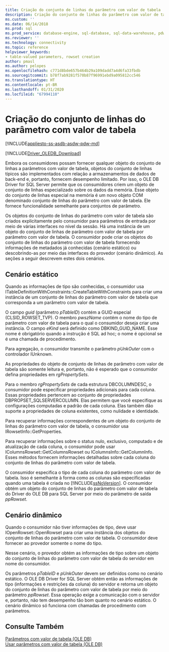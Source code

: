 ```yaml
---
title: Criação do conjunto de linhas do parâmetro com valor de tabela | Microsoft Docs
description: Criação do conjunto de linhas do parâmetro com valor de tabela estático e dinâmico
ms.custom: ''
ms.date: 06/14/2018
ms.prod: sql
ms.prod_service: database-engine, sql-database, sql-data-warehouse, pdw
ms.reviewer: ''
ms.technology: connectivity
ms.topic: reference
helpviewer_keywords:
- table-valued parameters, rowset creation
author: pmasl
ms.author: pelopes
ms.openlocfilehash: c771d8bde657b464b29a109dadd7a4d6fa33fbdb
ms.sourcegitcommit: b78f7ab9281f570b87f96991ebd9a095812cc546
ms.translationtype: HT
ms.contentlocale: pt-BR
ms.lasthandoff: 01/31/2020
ms.locfileid: "67994110"
---
```

# <a name="table-valued-parameter-rowset-creation"></a>Criação do conjunto de linhas do parâmetro com valor de tabela
[!INCLUDE[appliesto-ss-asdb-asdw-pdw-md](../../../includes/appliesto-ss-asdb-asdw-pdw-md.md)]

[!INCLUDE[Driver_OLEDB_Download](../../../includes/driver_oledb_download.md)]

  Embora os consumidores possam fornecer qualquer objeto do conjunto de linhas a parâmetros com valor de tabela, objetos do conjunto de linhas típicos são implementados com relação a armazenamentos de dados de back-end e, portanto, fornecem desempenho limitado. Por isso, o OLE DB Driver for SQL Server permite que os consumidores criem um objeto de conjunto de linhas especializado sobre os dados da memória. Esse objeto do conjunto de linhas especial na memória é um novo objeto COM denominado conjunto de linhas do parâmetro com valor de tabela. Ele fornece funcionalidade semelhante para conjuntos de parâmetro.  
  
 Os objetos do conjunto de linhas do parâmetro com valor de tabela são criados explicitamente pelo consumidor para parâmetros de entrada por meio de várias interfaces no nível da sessão. Há uma instância de um objeto do conjunto de linhas de parâmetro com valor de tabela por parâmetro com valor de tabela. O consumidor pode criar os objetos do conjunto de linhas do parâmetro com valor de tabela fornecendo informações de metadados já conhecidas (cenário estático) ou descobrindo-as por meio das interfaces do provedor (cenário dinâmico). As seções a seguir descrevem estes dois cenários.  
  
## <a name="static-scenario"></a>Cenário estático  
 Quando as informações de tipo são conhecidas, o consumidor usa ITableDefinitionWithConstraints::CreateTableWithConstraints para criar uma instância de um conjunto de linhas do parâmetro com valor de tabela que corresponda a um parâmetro com valor de tabela.  
  
 O campo *guid* (parâmetro *pTableID*) contém a GUID especial (CLSID_ROWSET_TVP). O membro *pwszName* contém o nome do tipo de parâmetro com valor de tabela para o qual o consumidor deseja criar uma instância. O campo *eKind* será definido como DBKIND_GUID_NAME. Esse nome é obrigatório quando a instrução é SQL ad hoc; o nome é opcional se é uma chamada de procedimento.  
  
 Para agregação, o consumidor transmite o parâmetro *pUnkOuter* com o controlador IUnknown.  
  
 As propriedades do objeto de conjunto de linhas de parâmetro com valor de tabela são somente leitura e, portanto, não é esperado que o consumidor defina propriedades em *rgPropertySets*.  
  
 Para o membro *rgPropertySets* de cada estrutura DBCOLUMNDESC, o consumidor pode especificar propriedades adicionais para cada coluna. Essas propriedades pertencem ao conjunto de propriedades DBPROPSET_SQLSERVERCOLUMN. Elas permitem que você especifique as configurações computadas e padrão de cada coluna. Elas também dão suporte a propriedades de coluna existentes, como nulidade e identidade.  
  
 Para recuperar informações correspondentes de um objeto do conjunto de linhas do parâmetro com valor de tabela, o consumidor usa IRowsetInfo::GetProperties.  
  
 Para recuperar informações sobre o status nulo, exclusivo, computado e de atualização de cada coluna, o consumidor pode usar IColumnsRowset::GetColumnsRowset ou IColumnsInfo::GetColumnInfo. Esses métodos fornecem informações detalhadas sobre cada coluna do conjunto de linhas do parâmetro com valor de tabela.  
  
 O consumidor especifica o tipo de cada coluna do parâmetro com valor de tabela. Isso é semelhante à forma como as colunas são especificadas quando uma tabela é criada no [!INCLUDE[ssNoVersion](../../../includes/ssnoversion-md.md)]. O consumidor obtém um objeto do conjunto de linhas do parâmetro com valor de tabela do Driver do OLE DB para SQL Server por meio do parâmetro de saída *ppRowset*.  
  
## <a name="dynamic-scenario"></a>Cenário dinâmico  
 Quando o consumidor não tiver informações de tipo, deve usar IOpenRowset::OpenRowset para criar uma instância dos objetos do conjunto de linhas do parâmetro com valor de tabela. O consumidor deve fornecer ao provedor somente o nome do tipo.  
  
 Nesse cenário, o provedor obtém as informações de tipo sobre um objeto do conjunto de linhas do parâmetro com valor de tabela do servidor em nome do consumidor.  
  
 Os parâmetros *pTableID* e *pUnkOuter* devem ser definidos como no cenário estático. O OLE DB Driver for SQL Server obtém então as informações de tipo (informações e restrições da coluna) do servidor e retorna um objeto do conjunto de linhas do parâmetro com valor de tabela por meio do parâmetro *ppRowset*. Essa operação exige a comunicação com o servidor e, portanto, não tem desempenho tão bom quanto no cenário estático. O cenário dinâmico só funciona com chamadas de procedimento com parâmetros.  
  
## <a name="see-also"></a>Consulte Também  
 [Parâmetros com valor de tabela &#40;OLE DB&#41;](../../oledb/ole-db-table-valued-parameters/table-valued-parameters-ole-db.md)   
 [Usar parâmetros com valor de tabela &#40;OLE DB&#41;](../../oledb/ole-db-how-to/use-table-valued-parameters-ole-db.md)  
  
  
